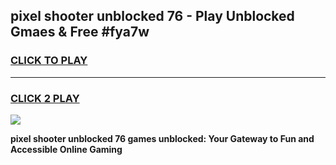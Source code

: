 
## pixel shooter unblocked 76 - Play Unblocked Gmaes & Free #fya7w
<h3>
<a href="https://news.freeplayer.one?title=pixel_shooter_unblocked_76&ref=24F">CLICK TO PLAY</a></h3>
<hr>

<h3>
<a href="https://news.freeplayer.one?title=pixel_shooter_unblocked_76&ref=24F">CLICK 2 PLAY</a>
  
</h3>

<a href="https://news.freeplayer.one?title=pixel_shooter_unblocked_76&ref=24F/"><img src="https://clearcache.store/games.png"></a>


**pixel shooter unblocked 76 games unblocked: Your Gateway to Fun and Accessible Online Gaming**
